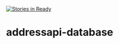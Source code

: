 [![Stories in Ready](https://badge.waffle.io/codeforkansascity/addressapi-database.png?label=ready&title=Ready)](https://waffle.io/codeforkansascity/addressapi-database)
# addressapi-database